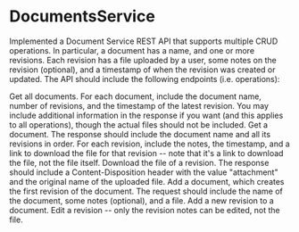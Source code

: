 # DocumentsService
Implemented a Document Service REST API that supports multiple CRUD operations. In particular, a document has a name, and one or more revisions. Each revision has a file uploaded by a user, some notes on the revision (optional), and a timestamp of when the revision was created or updated. The API should include the following endpoints (i.e. operations):

Get all documents. For each document, include the document name, number of revisions, and the timestamp of the latest revision. You may include additional information in the response if you want (and this applies to all operations), though the actual files should not be included.
Get a document. The response should include the document name and all its revisions in order. For each revision, include the notes, the timestamp, and a link to download the file for that revision -- note that it's a link to download the file, not the file itself.
Download the file of a revision. The response should include a Content-Disposition header with the value "attachment" and the original name of the uploaded file.
Add a document, which creates the first revision of the document. The request should include the name of the document, some notes (optional), and a file.
Add a new revision to a document.
Edit a revision -- only the revision notes can be edited, not the file.
